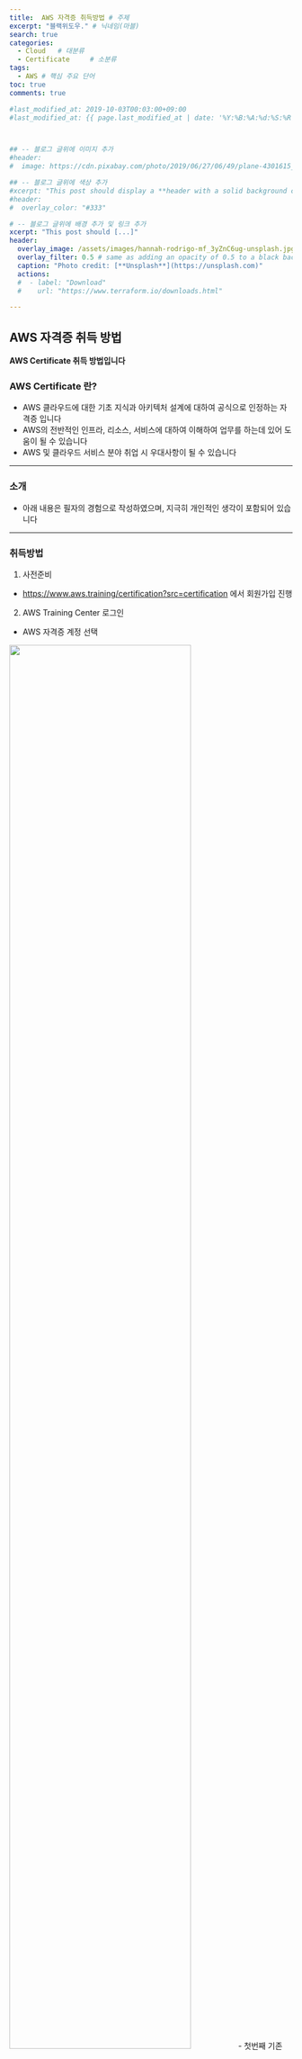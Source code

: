 ```yaml
---
title:  AWS 자격증 취득방법 # 주제
excerpt: "블랙위도우." # 닉네임(마블)
search: true
categories: 
  - Cloud   # 대분류
  - Certificate     # 소분류
tags: 
  - AWS # 핵심 주요 단어
toc: true
comments: true

#last_modified_at: 2019-10-03T00:03:00+09:00
#last_modified_at: {{ page.last_modified_at | date: '%Y:%B:%A:%d:%S:%R' }}



## -- 블로그 글위에 이미지 추가
#header:
#  image: https://cdn.pixabay.com/photo/2019/06/27/06/49/plane-4301615_1280.png

## -- 블로그 글위에 색상 추가
#xcerpt: "This post should display a **header with a solid background color**, if the theme #supports it."
#header:
#  overlay_color: "#333"

# -- 블로그 글위에 배경 추가 및 링크 추가
xcerpt: "This post should [...]"
header:
  overlay_image: /assets/images/hannah-rodrigo-mf_3yZnC6ug-unsplash.jpg
  overlay_filter: 0.5 # same as adding an opacity of 0.5 to a black background
  caption: "Photo credit: [**Unsplash**](https://unsplash.com)"
  actions:
  #  - label: "Download"
  #    url: "https://www.terraform.io/downloads.html"

---
```




## AWS 자격증 취득 방법

**AWS Certificate 취득 방법입니다**


### AWS Certificate 란?
- AWS 클라우드에 대한 기초 지식과 아키텍처 설계에 대하여 공식으로 인정하는 자격증 입니다  
- AWS의 전반적인 인프라, 리소스, 서비스에 대하여 이해하여 업무를 하는데 있어 도움이 될 수 있습니다  
- AWS 및 클라우드 서비스 분야 취업 시 우대사항이 될 수 있습니다

---

### 소개
- 아래 내용은 필자의 경험으로 작성하였으며, 지극히 개인적인 생각이 포함되어 있습니다

---

### 취득방법

1. 사전준비  
- https://www.aws.training/certification?src=certification 에서 회원가입 진행  


2. AWS Training Center 로그인  
- AWS 자격증 계정 선택  
<!-- ![screenshot](/assets/images/terraforminstall/1.png "width:200px;height:100px")  -->
<img src="/assets/images/AWSCert/1.png" width="80%">  
- 첫번째 기존 Amazon 계정으로 로그인 선택  
<img src="/assets/images/AWSCert/2.png" width="80%">  

3. AWS 시험 스케줄 등록    
- 상단의 Upcoming Exam > Schedule New Exam 선택  
<!-- ![screenshot](/assets/images/terraforminstall/2.png "width:250px;height:100px") -->
<img src="/assets/images/AWSCert/3.png" width="80%">    

4. 시험 선택  
- 원하는 시험과목 선택    
<!-- ![screenshot](/assets/images/terraforminstall/3.png "width:300px;height:100px")   -->
<img src="/assets/images/AWSCert/4.png" width="80%">  

5. 시험 언어 선택  
- 일부 Assosiate 및 특정 시험은 한국어 지원 가능  
<!-- ![screenshot](/assets/images/terraforminstall/4.png "width:250px;height:100px")   -->
<img src="/assets/images/AWSCert/5.png" width="80%">  

6. 시험장 위치 선택  
- 자신 위치와 가장 가까운 시험장 찾기  
<!-- ![screenshot](/assets/images/terraforminstall/5.png "width:250px;height:100px")   -->
<img src="/assets/images/AWSCert/6.png" width="80%">  

7. 스케줄 선택  
- 시험 날짜 및 시간 선택  
<!-- ![screenshot](/assets/images/terraforminstall/6.png "width:250px;height:100px")   -->
<img src="/assets/images/AWSCert/7.png" width="80%">  

8. 접수 내용 확인  
- 결제 전 다시 한번 접수내용 확인  
<!-- ![screenshot](/assets/images/terraforminstall/7.png "width:300px;height:100px")   -->
<img src="/assets/images/AWSCert/8.png" width="80%">  

9. 시험 결제 진행 
- 꼭 해외 결제가 가능한 카드로 진행 
- 바우처가 있다면 적용하여 할인 가능
<!-- ![screenshot](/assets/images/terraforminstall/8.png "width:250px;height:100px")   -->
<img src="/assets/images/AWSCert/9.png" width="80%">  

10. 시험 종료 후 결과는 바로 자리에서 확인 가능  

11. 시험 점수는 가입했던 Email 계정으로 확인 가능  
- 시험 종료 후 바로 또는 몇 시간 뒤 확인 가능  
- 합격 점수는 따로 정해져있는 것 같지 않다  
- 보통 70% 이상이면 합격 (65%에도 합격인 사람 봤다)  
- AWS 시험은 상대평가? 인것같기도 하다  

12. 자격증 발급  
- 보통 영업일 기준 5일 정도 소요  
- 빠르면 그날 또는 그 다음날에도 확인 가능  

13. AWS 자격증 발급 확인 방법  
- Training Center 로그인  
- Achieved Certifications 선택  
<img src="/assets/images/AWSCert/10.png" width="80%">  

14. AWS 자격증 RoadMap  
- 2018년 기준  
<img src="/assets/images/AWSCert/11.png" width="80%">  


---
- <u>TIP</u>

```markdown
- Assosiate 를 취득해야 Professional 취득이 가능했지만 2019년 부터는 Professional 부터 취득이 가능  
- 기존 AWS를 좀 사용해보거나 운영을 해본 사람이라면 익숙한 단어들이 나와서 당황하진 않을 것  
- 필자는 처음 접해본 거라 AWS 용어부터 어려웠다
- QnA 와 사례 위주로 공부하면 좀 할만하다
- AWS 시험은 문제가 6개월마다 바뀐다고 한다
- AWS 시험비용은 무지하게 비싸다  
- 보통 하나 시험에 18~19만원 
- Pro 일 경우 30만원이 넘는다
- 아까워서라도 무조건 따야한다
- 자격증을 따면 뭔가 해택을 준다
- AWS Cert 바우처, AWS Summit 행사에서 선물 등 
```